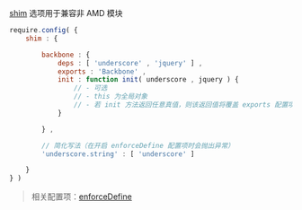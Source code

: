 [shim](http://requirejs.org/docs/api.html#config-shim) 选项用于兼容非 AMD 模块

```js
require.config( {
    shim : {

        backbone : {
            deps : [ 'underscore' , 'jquery' ] ,
            exports : 'Backbone' ,
            init : function init( underscore , jquery ) {
                // - 可选
                // - this 为全局对象
                // - 若 init 方法返回任意真值，则该返回值将覆盖 exports 配置项
            }

        } ,

        // 简化写法（在开启 enforceDefine 配置项时会抛出异常）
        'underscore.string' : [ 'underscore' ]

    }
} )
```

> 相关配置项：[enforceDefine](http://requirejs.org/docs/api.html#config-enforceDefine)

